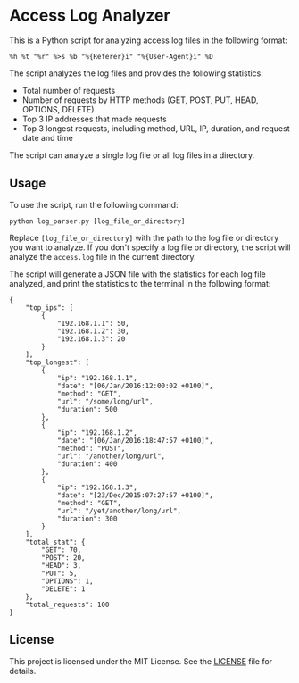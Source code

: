 # Access Log Analyzer

This is a Python script for analyzing access log files in the following format:

```
%h %t "%r" %>s %b "%{Referer}i" "%{User-Agent}i" %D
```

The script analyzes the log files and provides the following statistics:

- Total number of requests
- Number of requests by HTTP methods (GET, POST, PUT, HEAD, OPTIONS, DELETE)
- Top 3 IP addresses that made requests
- Top 3 longest requests, including method, URL, IP, duration, and request date and time

The script can analyze a single log file or all log files in a directory.

## Usage

To use the script, run the following command:

```
python log_parser.py [log_file_or_directory]
```

Replace `[log_file_or_directory]` with the path to the log file or directory you want to analyze. If you don't specify a log file or directory, the script will analyze the `access.log` file in the current directory.

The script will generate a JSON file with the statistics for each log file analyzed, and print the statistics to the terminal in the following format:

```
{
    "top_ips": [
        {
            "192.168.1.1": 50,
            "192.168.1.2": 30,
            "192.168.1.3": 20
        }
    ],
    "top_longest": [
        {
            "ip": "192.168.1.1",
            "date": "[06/Jan/2016:12:00:02 +0100]",
            "method": "GET",
            "url": "/some/long/url",
            "duration": 500
        },
        {
            "ip": "192.168.1.2",
            "date": "[06/Jan/2016:18:47:57 +0100]",
            "method": "POST",
            "url": "/another/long/url",
            "duration": 400
        },
        {
            "ip": "192.168.1.3",
            "date": "[23/Dec/2015:07:27:57 +0100]",
            "method": "GET",
            "url": "/yet/another/long/url",
            "duration": 300
        }
    ],
    "total_stat": {
        "GET": 70,
        "POST": 20,
        "HEAD": 3,
        "PUT": 5,
        "OPTIONS": 1,
        "DELETE": 1
    },
    "total_requests": 100
}
``` 

## License

This project is licensed under the MIT License. See the [LICENSE](LICENSE) file for details.